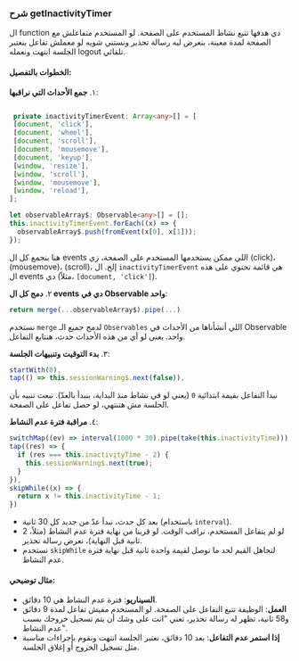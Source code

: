 ### شرح getInactivityTimer

ال function دي هدفها تتبع نشاط المستخدم على الصفحة. لو المستخدم متفاعلش مع الصفحة لمدة معينة، بنعرض ليه رسالة تحذير ونستني شويه لو معملش تفاعل بنعتبر الجلسة انتهت ونعمله logout تلقائي.


#### الخطوات بالتفصيل:

١. **جمع الأحداث التي نراقبها**:
   
   ```typescript
   
    private inactivityTimerEvent: Array<any>[] = [
    [document, 'click'],
    [document, 'wheel'],
    [document, 'scroll'],
    [document, 'mousemove'],
    [document, 'keyup'],
    [window, 'resize'],
    [window, 'scroll'],
    [window, 'mousemove'],
    [window, 'reload'],
   ];

   let observableArray$: Observable<any>[] = [];
   this.inactivityTimerEvent.forEach((x) => {
     observableArray$.push(fromEvent(x[0], x[1]));
   });
   
   ```
هنا بنجمع كل ال events اللي ممكن يستخدمها المستخدم على الصفحة، زي (click)، (mousemove)، (scroll)، إلخ. 
ال `inactivityTimerEvent` هي قائمة تحتوي على هذه ال events دي (مثلاً، `[document, 'click']`).

٢. **دمج كل ال events دي في Observable واحد**:
   ```typescript
   return merge(...observableArray$).pipe(...)
   ```
نستخدم `merge` لدمج جميع الـ `Observables` اللي أنشأناها من الأحداث في Observable واحد. يعني لو أي من هذه الأحداث حدث، هنتابع التفاعل.

٣. **بدء التوقيت وتنبيهات الجلسة**:
   ```typescript
   startWith(0),
   tap(() => this.sessionWarning$.next(false)),
   ```
نبدأ التفاعل بقيمة ابتدائية `0` (يعني لو في نشاط منذ البداية، بنبدأ بالعدّ). 
نبعث تنبيه بأن الجلسة مش هتنتهي، لو حصل تفاعل على الصفحة.

٤. **مراقبة فترة عدم النشاط**:
   ```typescript
   switchMap((ev) => interval(1000 * 30).pipe(take(this.inactivityTime))),
   tap((res) => {
     if (res === this.inactivityTime - 2) {
       this.sessionWarning$.next(true);
     }
   }),
   skipWhile((x) => {
     return x != this.inactivityTime - 1;
   })
   ```
   - بعد كل حدث، نبدأ عدّ من جديد كل 30 ثانية (باستخدام `interval`).
   - لو لم يتفاعل المستخدم، نراقب الوقت. لو قربنا من نهاية فترة عدم النشاط (مثلاً، 2 ثانية قبل النهاية)، نعرض رسالة تحذير.
   - نستخدم `skipWhile` لتجاهل القيم لحد ما نوصل لقيمة واحدة ثانية قبل نهاية فترة عدم النشاط.

#### مثال توضيحي:

- **السيناريو**: فترة عدم النشاط هي 10 دقائق.
- **العمل**: الوظيفة تتبع التفاعل على الصفحة. لو المستخدم مفيش تفاعل لمدة 9 دقائق و58 ثانية، تظهر له رسالة تحذير، تعني "انت على وشك أن يتم تسجيل خروجك بسبب عدم النشاط".
- **إذا استمر عدم التفاعل**: بعد 10 دقائق، نعتبر الجلسة انتهت ونقوم بإجراءات مناسبة مثل تسجيل الخروج أو إغلاق الجلسة.

